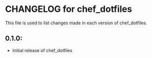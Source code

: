 # CHANGELOG for chef_dotfiles

This file is used to list changes made in each version of chef_dotfiles.

## 0.1.0:

* Initial release of chef_dotfiles

